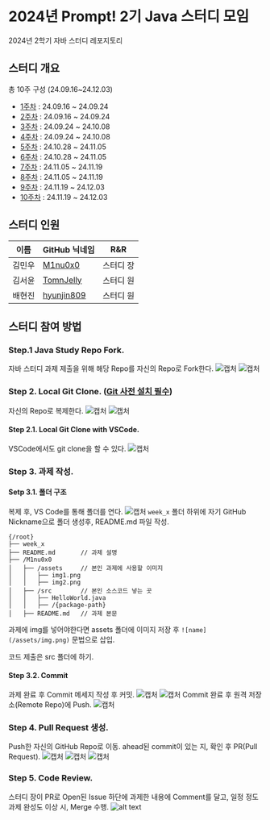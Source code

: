 # 2024년 Prompt! 2기 Java 스터디 모임
2024년 2학기 자바 스터디 레포지토리

## 스터디 개요
총 10주 구성 (24.09.16~24.12.03)
- [1주차](/week_1/) : 24.09.16 ~ 24.09.24
- [2주차](/week_2/) : 24.09.16 ~ 24.09.24
- [3주차](/week_3/) : 24.09.24 ~ 24.10.08
- [4주차](/week_4/) : 24.09.24 ~ 24.10.08
- [5주차](/week_5/) : 24.10.28 ~ 24.11.05
- [6주차](/week_6/) : 24.10.28 ~ 24.11.05
- [7주차](/week_7/) : 24.11.05 ~ 24.11.19
- [8주차](/week_8/) : 24.11.05 ~ 24.11.19
- [9주차](/week_9/) : 24.11.19 ~ 24.12.03
- [10주차](/week_10/) : 24.11.19 ~ 24.12.03

## 스터디 인원
|이름|GitHub 닉네임|R&R|
|---|---|---|
|김민우|[M1nu0x0](https://github.com/M1nu0x0)|스터디 장|
|김서윤|[TomnJelly](https://github.com/TomnJelly)|스터디 원|
|배현진|[hyunjin809](https://github.com/hyunjin809)|스터디 원|

## 스터디 참여 방법
### Step.1 Java Study Repo Fork.
자바 스터디 과제 제출을 위해 해당 Repo를 자신의 Repo로 Fork한다.
![캡처](/img/step1-1.png)
![캡처](/img/step1-2.png)

### Step 2. Local Git Clone. ([Git 사전 설치 필수](https://sfida.tistory.com/46))
자신의 Repo로 복제한다.
![캡처](/img/step2-1.png)
![캡처](/img/step2-2.png)

#### Step 2.1. Local Git Clone with VSCode.
VSCode에서도 git clone을 할 수 있다.
![캡처](/img/step2-3.png)

### Step 3. 과제 작성.
#### Setp 3.1. 폴더 구조
복제 후, VS Code를 통해 폴더를 연다.
![캡처](/img/step2-4.png)
`week_x` 폴더 하위에 자기 GitHub Nickname으로 폴더 생성후, README.md 파일 작성.
```
{/root}
├── week_x
├── README.md       // 과제 설명
├── /M1nu0x0
│   ├── /assets     // 본인 과제에 사용할 이미지
│   │   ├── img1.png
│   │   ├── img2.png
│   ├── /src        // 본인 소스코드 넣는 곳
│   │   ├── HelloWorld.java
│   │   ├── /{package-path}
│   ├── README.md   // 과제 본문
```
과제에 img를 넣어야한다면 assets 폴더에 이미지 저장 후 `![name](/assets/img.png)` 문법으로 삽입.

코드 제출은 src 폴더에 하기.

#### Step 3.2. Commit
과제 완료 후 Commit 메세지 작성 후 커밋.
![캡처](/img/step3-1.png)
![캡처](/img/step3-2.png)
Commit 완료 후 원격 저장소(Remote Repo)에 Push.
![캡처](/img/step3-3.png)

### Step 4. Pull Request 생성.
Push한 자신의 GitHub Repo로 이동. ahead된 commit이 있는 지, 확인 후 PR(Pull Request).
![캡처](/img/step4-1.png)
![캡처](/img/step4-2.png)
![캡처](/img/step4-3.png)
### Step 5. Code Review.
스터디 장이 PR로 Open된 Issue 하단에 과제한 내용에 Comment를 달고, 일정 정도 과제 완성도 이상 시, Merge 수행. 
![alt text](/img/step5-1.png)
